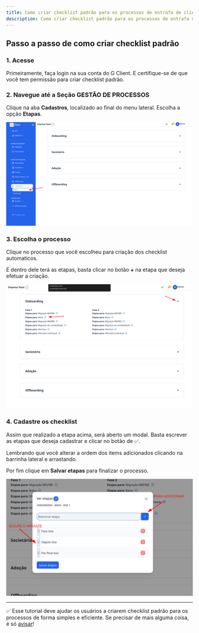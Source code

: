 ```yaml
---
title: Como criar checklist padrão para os processos de entrafa de clientes
description: Como criar checklist padrão para os processos de entrafa de clientes.
---
```


## Passo a passo de como criar checklist padrão

### 1. Acesse

Primeiramente, faça login na sua conta do G Client. E certifique-se de que você tem permissão para criar checklist padrão.

### 2. Navegue até a Seção GESTÃO DE PROCESSOS

Clique na aba **Cadastros**, localizado ao final do menu lateral. Escolha a opção **Etapas**.

![exemplo descrito acima](./imgs/checklist-automations/example-01.png)

### 3. Escolha o processo

Clique no processo que você escolheu para criação dos checklist automaticos.

E dentro dele terá as etapas, basta clicar no botão `➕` na etapa que deseja efetuar a criação.

![exemplo descrito acima](./imgs/checklist-automations/example-02.png)

### 4. Cadastre os checklist

Assim que realizado a etapa acima, será aberto um modal. Basta escrever as etapas que deseja cadastrar e clicar no botão de ✅.

Lembrando que você alterar a ordem dos items adicionados clicando na barrinha lateral e arrastando.

Por fim clique em **Salvar etapas** para finalizar o processo.

![exemplo descrito acima](./imgs/checklist-automations/example-03.png)

---

✅ Esse tutorial deve ajudar os usuários a criarem checklist padrão para os processos de forma simples e eficiente. Se precisar de mais alguma coisa, é só [avisar](https://api.whatsapp.com/send?phone=5544997046569&text=Preciso%20de%20ajuda%20sobre%20um%20tutorial)!
